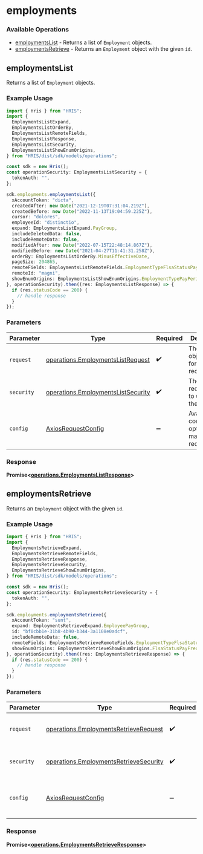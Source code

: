 # employments

### Available Operations

* [employmentsList](#employmentslist) - Returns a list of `Employment` objects.
* [employmentsRetrieve](#employmentsretrieve) - Returns an `Employment` object with the given `id`.

## employmentsList

Returns a list of `Employment` objects.

### Example Usage

```typescript
import { Hris } from "HRIS";
import {
  EmploymentsListExpand,
  EmploymentsListOrderBy,
  EmploymentsListRemoteFields,
  EmploymentsListResponse,
  EmploymentsListSecurity,
  EmploymentsListShowEnumOrigins,
} from "HRIS/dist/sdk/models/operations";

const sdk = new Hris();
const operationSecurity: EmploymentsListSecurity = {
  tokenAuth: "",
};

sdk.employments.employmentsList({
  xAccountToken: "dicta",
  createdAfter: new Date("2021-12-19T07:31:04.219Z"),
  createdBefore: new Date("2022-11-13T19:04:59.225Z"),
  cursor: "dolores",
  employeeId: "distinctio",
  expand: EmploymentsListExpand.PayGroup,
  includeDeletedData: false,
  includeRemoteData: false,
  modifiedAfter: new Date("2022-07-15T22:48:14.867Z"),
  modifiedBefore: new Date("2021-04-27T11:41:31.258Z"),
  orderBy: EmploymentsListOrderBy.MinusEffectiveDate,
  pageSize: 204865,
  remoteFields: EmploymentsListRemoteFields.EmploymentTypeFlsaStatusPayFrequency,
  remoteId: "magni",
  showEnumOrigins: EmploymentsListShowEnumOrigins.EmploymentTypePayPeriod,
}, operationSecurity).then((res: EmploymentsListResponse) => {
  if (res.statusCode == 200) {
    // handle response
  }
});
```

### Parameters

| Parameter                                                                                | Type                                                                                     | Required                                                                                 | Description                                                                              |
| ---------------------------------------------------------------------------------------- | ---------------------------------------------------------------------------------------- | ---------------------------------------------------------------------------------------- | ---------------------------------------------------------------------------------------- |
| `request`                                                                                | [operations.EmploymentsListRequest](../../models/operations/employmentslistrequest.md)   | :heavy_check_mark:                                                                       | The request object to use for the request.                                               |
| `security`                                                                               | [operations.EmploymentsListSecurity](../../models/operations/employmentslistsecurity.md) | :heavy_check_mark:                                                                       | The security requirements to use for the request.                                        |
| `config`                                                                                 | [AxiosRequestConfig](https://axios-http.com/docs/req_config)                             | :heavy_minus_sign:                                                                       | Available config options for making requests.                                            |


### Response

**Promise<[operations.EmploymentsListResponse](../../models/operations/employmentslistresponse.md)>**


## employmentsRetrieve

Returns an `Employment` object with the given `id`.

### Example Usage

```typescript
import { Hris } from "HRIS";
import {
  EmploymentsRetrieveExpand,
  EmploymentsRetrieveRemoteFields,
  EmploymentsRetrieveResponse,
  EmploymentsRetrieveSecurity,
  EmploymentsRetrieveShowEnumOrigins,
} from "HRIS/dist/sdk/models/operations";

const sdk = new Hris();
const operationSecurity: EmploymentsRetrieveSecurity = {
  tokenAuth: "",
};

sdk.employments.employmentsRetrieve({
  xAccountToken: "sunt",
  expand: EmploymentsRetrieveExpand.EmployeePayGroup,
  id: "bf0cbb1e-31b8-4b90-b344-3a1108e0adcf",
  includeRemoteData: false,
  remoteFields: EmploymentsRetrieveRemoteFields.EmploymentTypeFlsaStatusPayPeriod,
  showEnumOrigins: EmploymentsRetrieveShowEnumOrigins.FlsaStatusPayFrequencyPayPeriod,
}, operationSecurity).then((res: EmploymentsRetrieveResponse) => {
  if (res.statusCode == 200) {
    // handle response
  }
});
```

### Parameters

| Parameter                                                                                        | Type                                                                                             | Required                                                                                         | Description                                                                                      |
| ------------------------------------------------------------------------------------------------ | ------------------------------------------------------------------------------------------------ | ------------------------------------------------------------------------------------------------ | ------------------------------------------------------------------------------------------------ |
| `request`                                                                                        | [operations.EmploymentsRetrieveRequest](../../models/operations/employmentsretrieverequest.md)   | :heavy_check_mark:                                                                               | The request object to use for the request.                                                       |
| `security`                                                                                       | [operations.EmploymentsRetrieveSecurity](../../models/operations/employmentsretrievesecurity.md) | :heavy_check_mark:                                                                               | The security requirements to use for the request.                                                |
| `config`                                                                                         | [AxiosRequestConfig](https://axios-http.com/docs/req_config)                                     | :heavy_minus_sign:                                                                               | Available config options for making requests.                                                    |


### Response

**Promise<[operations.EmploymentsRetrieveResponse](../../models/operations/employmentsretrieveresponse.md)>**


